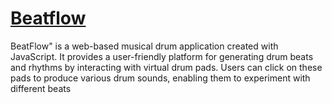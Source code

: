 # [Beatflow](https://diwakarallu.github.io/Beatflow/) 
BeatFlow" is a web-based musical drum application created with JavaScript. It provides a user-friendly platform for generating drum beats and rhythms by interacting with virtual drum pads. Users can click on these pads to produce various drum sounds, enabling them to experiment with different beats 
